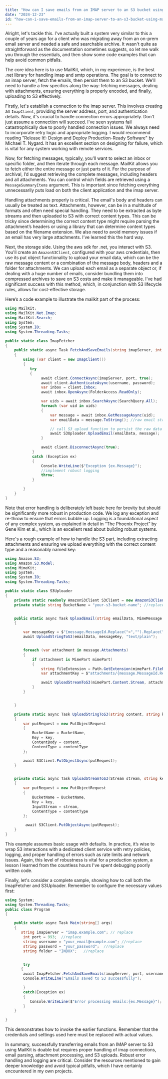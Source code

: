```yaml
---
title: "How can I save emails from an IMAP server to an S3 bucket using MailKit?"
date: "2024-12-23"
id: "how-can-i-save-emails-from-an-imap-server-to-an-s3-bucket-using-mailkit"
---
```


Alright, let's tackle this. I've actually built a system very similar to this a couple of years ago for a client who was migrating away from an on-prem email server and needed a safe and searchable archive. It wasn't quite as straightforward as the documentation sometimes suggests, so let me walk you through the essentials, and then show some code examples that can help avoid common pitfalls.

The core idea here is to use MailKit, which, in my experience, is the best .net library for handling imap and smtp operations. The goal is to connect to an imap server, fetch the emails, then persist them to an S3 bucket. We'll need to handle a few specifics along the way: fetching messages, dealing with attachments, ensuring everything is properly encoded, and finally, uploading to S3 effectively.

Firstly, let's establish a connection to the imap server. This involves creating an `ImapClient`, providing the server address, port, and authentication details. Now, it's crucial to handle connection errors appropriately. Don't just assume a connection will succeed. I've seen systems fail catastrophically due to poorly handled connection issues. We always need to incorporate retry logic and appropriate logging. I would recommend reading "Release It!: Design and Deploy Production-Ready Software" by Michael T. Nygard. It has an excellent section on designing for failure, which is vital for any system working with remote services.

Now, for fetching messages, typically, you'll want to select an inbox or specific folder, and then iterate through each message. MailKit allows you to fetch either the entire message or just parts of it. For the purpose of archival, I’d suggest retrieving the complete messages, including headers and all attachments. You can control which fields are retrieved using a `MessageSummaryItems` argument. This is important since fetching everything unnecessarily puts load on both the client application and the imap server.

Handling attachments properly is critical. The email's body and headers can usually be treated as text. Attachments, however, can be in a multitude of formats and often need special handling. They need to be extracted as byte streams and then uploaded to S3 with correct content types. This can be tricky since determining the correct content type might require parsing the attachment’s headers or using a library that can determine content types based on the filename extension. We also need to avoid memory issues if an email has very large attachments. I’ve learned this the hard way.

Next, the storage side. Using the aws sdk for .net, you interact with S3. You'll create an `AmazonS3Client`, configured with your aws credentials, then use its put object functionality to upload your email data, which can be the raw message content or a combination of the message body, headers and a folder for attachments. We can upload each email as a separate object or, if dealing with a huge number of emails, consider bundling them into compressed archives to save on S3 costs and make it manageable. I've had significant success with this method, which, in conjunction with S3 lifecycle rules, allows for cost-effective storage.

Here’s a code example to illustrate the mailkit part of the process:

```csharp
using MailKit;
using MailKit.Net.Imap;
using MailKit.Search;
using System;
using System.IO;
using System.Threading.Tasks;

public static class ImapFetcher
{
    public static async Task FetchAndSaveEmails(string imapServer, int port, string username, string password, string folder)
    {
        using (var client = new ImapClient())
        {
           try
           {
                await client.ConnectAsync(imapServer, port, true);
                await client.AuthenticateAsync(username, password);
                var inbox = client.Inbox;
                await inbox.OpenAsync(FolderAccess.ReadOnly);

                var uids = await inbox.SearchAsync(SearchQuery.All);
                foreach (var uid in uids)
                {
                    var message = await inbox.GetMessageAsync(uid);
                    var emailData = message.ToString(); //raw email string

                    // call S3 upload function to persist the raw data and attachments.
                    await S3Uploader.UploadEmail(emailData, message);
                }

                await client.DisconnectAsync(true);
            }
            catch (Exception ex)
            {
                Console.WriteLine($"Exception {ex.Message}");
                //implement robust logging
                throw;
            }

        }
    }
}
```

Note that error handling is deliberately left basic here for brevity but should be significantly more robust in production code. We log any exception and re-throw to ensure that errors bubble up. Logging is a foundational aspect of any complex system, as explained in detail in “The Phoenix Project” by Gene Kim et al., which is an excellent read about building robust systems.

Here's a rough example of how to handle the S3 part, including extracting attachments and ensuring we upload everything with the correct content type and a reasonably named key:

```csharp
using Amazon.S3;
using Amazon.S3.Model;
using MimeKit;
using System;
using System.IO;
using System.Threading.Tasks;

public static class S3Uploader
{
    private static readonly AmazonS3Client S3Client = new AmazonS3Client();
    private static string BucketName = "your-s3-bucket-name"; //replace with your actual bucket name


    public static async Task UploadEmail(string emailData, MimeMessage message)
    {

        var messageKey = $"{message.MessageId.Replace("<","").Replace(">","")}.eml"; // S3 key for the raw email
        await UploadStringToS3(emailData, messageKey, "text/plain");


        foreach (var attachment in message.Attachments)
        {
            if (attachment is MimePart mimePart)
            {
                string fileExtension = Path.GetExtension(mimePart.FileName);
                var attachmentKey = $"attachments/{message.MessageId.Replace("<", "").Replace(">", "")}/{mimePart.FileName}";

                await UploadStreamToS3(mimePart.Content.Stream, attachmentKey, mimePart.ContentType.MimeType);
            }
        }


    }

    private static async Task UploadStringToS3(string content, string key, string contentType)
    {
        var putRequest = new PutObjectRequest
        {
            BucketName = BucketName,
            Key = key,
            ContentBody = content,
            ContentType = contentType
        };

        await S3Client.PutObjectAsync(putRequest);
    }


    private static async Task UploadStreamToS3(Stream stream, string key, string contentType)
    {
        var putRequest = new PutObjectRequest
        {
            BucketName = BucketName,
            Key = key,
            InputStream = stream,
            ContentType = contentType
        };

         await S3Client.PutObjectAsync(putRequest);
    }
}

```

This example assumes basic usage with defaults. In practice, it’s wise to wrap S3 interactions with a dedicated client service with retry policies, logging, and proper handling of errors such as rate limits and network issues. Again, this level of robustness is vital for a production system, a lesson I learned from the countless hours I've spent debugging poorly written code.

Finally, let's consider a complete sample, showing how to call both the ImapFetcher and S3Uploader. Remember to configure the necessary values first:

```csharp
using System;
using System.Threading.Tasks;
public class Program
{

    public static async Task Main(string[] args)
    {
       string imapServer = "imap.example.com"; // replace
        int port = 993;  //replace
        string username = "your_email@example.com"; //replace
        string password = "your_password";  //replace
        string folder = "INBOX";   //replace


        try
       {
        await ImapFetcher.FetchAndSaveEmails(imapServer, port, username, password, folder);
        Console.WriteLine("Emails saved to S3 successfully");

        }
        catch(Exception ex)
        {
           Console.WriteLine($"Error processing emails:{ex.Message}");
        }
    }

}
```

This demonstrates how to invoke the earlier functions. Remember that the credentials and settings used here must be replaced with actual values.

In summary, successfully transferring emails from an IMAP server to S3 using MailKit is doable but requires proper handling of imap connections, email parsing, attachment processing, and S3 uploads. Robust error handling and logging are critical. Consider the resources mentioned to gain deeper knowledge and avoid typical pitfalls, which I have certainly encountered in my own projects.

